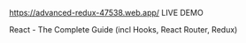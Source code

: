 https://advanced-redux-47538.web.app/ LIVE DEMO


React - The Complete Guide (incl Hooks, React Router, Redux)
